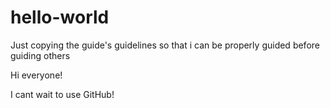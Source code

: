 # hello-world
Just copying the guide's guidelines so that i can be properly guided before guiding others

Hi everyone!

I cant wait to use GitHub!
